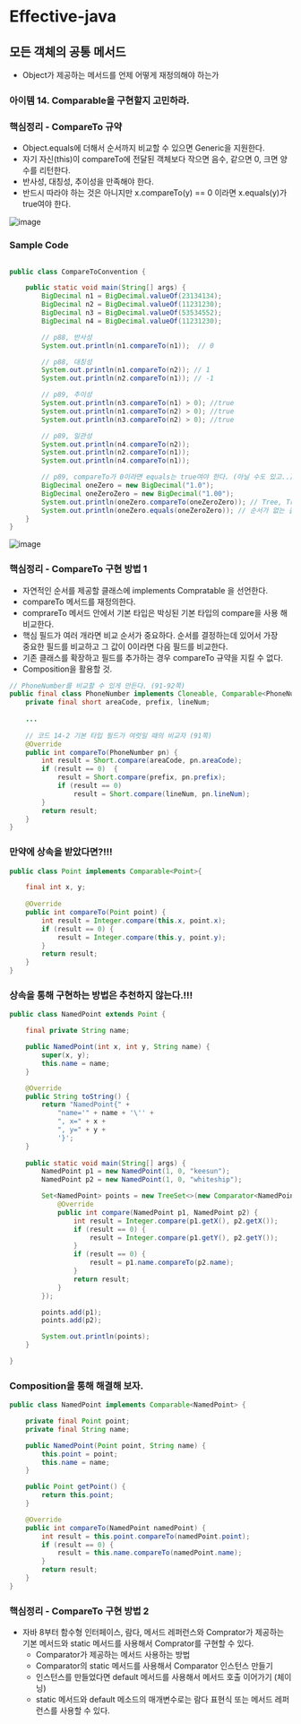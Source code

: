 # Effective-java
## 모든 객체의 공통 메서드
* Object가 제공하는 메서드를 언제 어떻게 재정의해야 하는가

### 아이템 14. Comparable을 구현할지 고민하라. 

### 핵심정리 - CompareTo 규약
* Object.equals에 더해서 순서까지 비교할 수 있으면 Generic을 지원한다.
* 자기 자신(this)이 compareTo에 전달된 객체보다 작으면 음수, 같으면 0, 크면 양수를 리턴한다.
* 반사성, 대칭성, 추이성을 만족해야 한다.
* 반드시 따라야 하는 것은 아니지만 x.compareTo(y) == 0 이라면 x.equals(y)가 true여야 한다.

![image](https://user-images.githubusercontent.com/60100532/210573537-5df33da4-7dc4-48da-aaa4-ad1e1695a762.png)

### Sample Code
```java

public class CompareToConvention {

    public static void main(String[] args) {
        BigDecimal n1 = BigDecimal.valueOf(23134134);
        BigDecimal n2 = BigDecimal.valueOf(11231230);
        BigDecimal n3 = BigDecimal.valueOf(53534552);
        BigDecimal n4 = BigDecimal.valueOf(11231230);

        // p88, 반사성
        System.out.println(n1.compareTo(n1));  // 0

        // p88, 대칭성
        System.out.println(n1.compareTo(n2)); // 1
        System.out.println(n2.compareTo(n1)); // -1

        // p89, 추이성
        System.out.println(n3.compareTo(n1) > 0); //true
        System.out.println(n1.compareTo(n2) > 0); //true
        System.out.println(n3.compareTo(n2) > 0); //true

        // p89, 일관성
        System.out.println(n4.compareTo(n2)); 
        System.out.println(n2.compareTo(n1));
        System.out.println(n4.compareTo(n1));

        // p89, compareTo가 0이라면 equals는 true여야 한다. (아닐 수도 있고..)
        BigDecimal oneZero = new BigDecimal("1.0");
        BigDecimal oneZeroZero = new BigDecimal("1.00");
        System.out.println(oneZero.compareTo(oneZeroZero)); // Tree, TreeMap
        System.out.println(oneZero.equals(oneZeroZero)); // 순서가 없는 콜렉션
    }
}
```
![image](https://user-images.githubusercontent.com/60100532/210575053-bdf4f942-79dd-4403-a90b-1eb258c1e027.png)



### 핵심정리 - CompareTo 구현 방법 1
* 자연적인 순서를 제공할 클래스에 implements Compratable<T> 을 선언한다.
* compareTo 메서드를 재정의한다.
* comprareTo 메서드 안에서 기본 타입은 박싱된 기본 타입의 compare을 사용 해 비교한다.
* 핵심 필드가 여러 개라면 비교 순서가 중요하다. 순서를 결정하는데 있어서 가장   
 중요한 필드를 비교하고 그 값이 0이라면 다음 필드를 비교한다.
* 기존 클래스를 확장하고 필드를 추가하는 경우 compareTo 규약을 지킬 수 없다.
* Composition을 활용할 것.

```java
// PhoneNumber를 비교할 수 있게 만든다. (91-92쪽)
public final class PhoneNumber implements Cloneable, Comparable<PhoneNumber> {
    private final short areaCode, prefix, lineNum;
 
    ...
  
    // 코드 14-2 기본 타입 필드가 여럿일 때의 비교자 (91쪽)
    @Override
    public int compareTo(PhoneNumber pn) {
        int result = Short.compare(areaCode, pn.areaCode);
        if (result == 0)  {
            result = Short.compare(prefix, pn.prefix);
            if (result == 0)
                result = Short.compare(lineNum, pn.lineNum);
        }
        return result;
    }
}
```

### 만약에 상속을 받았다면?!!!
```java
public class Point implements Comparable<Point>{

    final int x, y;
 
    @Override
    public int compareTo(Point point) {
        int result = Integer.compare(this.x, point.x);
        if (result == 0) {
            result = Integer.compare(this.y, point.y);
        }
        return result;
    }
}
```

### 상속을 통해 구현하는 방법은 추천하지 않는다.!!!
```java
public class NamedPoint extends Point {

    final private String name;

    public NamedPoint(int x, int y, String name) {
        super(x, y);
        this.name = name;
    }

	@Override
	public String toString() {
		return "NamedPoint{" +
			"name='" + name + '\'' +
			", x=" + x +
			", y=" + y +
			'}';
	}
	
    public static void main(String[] args) {
        NamedPoint p1 = new NamedPoint(1, 0, "keesun");
        NamedPoint p2 = new NamedPoint(1, 0, "whiteship");

        Set<NamedPoint> points = new TreeSet<>(new Comparator<NamedPoint>() {
            @Override
            public int compare(NamedPoint p1, NamedPoint p2) {
                int result = Integer.compare(p1.getX(), p2.getX());
                if (result == 0) {
                    result = Integer.compare(p1.getY(), p2.getY());
                }
                if (result == 0) {
                    result = p1.name.compareTo(p2.name);
                }
                return result;
            }
        });

        points.add(p1);
        points.add(p2);

        System.out.println(points);
    }

}
```

### Composition을 통해 해결해 보자.

```java
public class NamedPoint implements Comparable<NamedPoint> {

    private final Point point;
    private final String name;

    public NamedPoint(Point point, String name) {
        this.point = point;
        this.name = name;
    }

    public Point getPoint() {
        return this.point;
    }

    @Override
    public int compareTo(NamedPoint namedPoint) {
        int result = this.point.compareTo(namedPoint.point);
        if (result == 0) {
            result = this.name.compareTo(namedPoint.name);
        }
        return result;
    }
}
```

### 핵심정리 - CompareTo 구현 방법 2
* 자바 8부터 함수형 인터페이스, 람다, 메서드 레퍼런스와 Comprator가 제공하는   
기본 메서드와 static 메서드를 사용해서 Comprator를 구현할 수 있다.
  * Comparator가 제공하는 메서드 사용하는 방법
  * Comparator의 static 메서드를 사용해서 Comparator 인스턴스 만들기
  * 인스턴스를 만들었다면 default 메서드를 사용해서 메서드 호출 이어가기 (체이닝)
  * static 메서드와 default 메소드의 매개변수로는 람다 표현식 또는 메서드 레퍼런스를 사용할 수 있다.